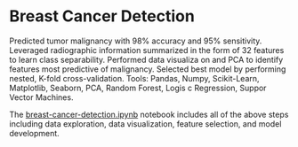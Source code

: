 # Breast Cancer Detection

Predicted tumor malignancy with 98% accuracy and 95% sensitivity. Leveraged radiographic information summarized in the form of 32 features to learn class separability.
Performed data visualiza on and PCA to identify features most predictive of malignancy. Selected best model by performing nested, K-fold cross-validation.
Tools: Pandas, Numpy, Scikit-Learn, Matplotlib, Seaborn, PCA, Random Forest, Logis c Regression, Suppor Vector Machines.

The [breast-cancer-detection.ipynb](https://github.com/limbachia/breast-cancer-detection/blob/main/breast-cancer-detection.ipynb) notebook includes all of the above steps including data exploration, data visualization, feature selection, and model development.

